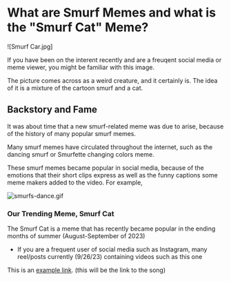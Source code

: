 # What are Smurf Memes and what is the "Smurf Cat" Meme?
![Smurf Car.jpg]

If you have been on the interent recently and are a freuqent social media or meme viewer, you might be familiar with this image.

The picture comes across as a weird creature, and it certainly is. The idea of it is a mixture of the cartoon smurf and a cat. 
## Backstory and Fame
It was about time that a new smurf-related meme was due to arise, because of the history of many popular smurf memes.

Many smurf memes have circulated throughout the internet, such as the dancing smurf or Smurfette changing colors meme.

These smurf memes became popular in social media, because of the emotions that their short clips express as well as the funny captions some meme makers added to the video. For example, 

![smurfs-dance.gif](https://media.tenor.com/tgEQE5rmRXUAAAAd/smurfs-dance-party-smurf-dance.gif)

### Our Trending Meme, Smurf Cat
The Smurf Cat is a meme that has recently became popular in the ending months of summer (August-September of 2023)
+ If you are a frequent user of social media such as Instagram, many reel/posts currently (9/26/23) containing videos such as this one





This is an [example link](http://example.com/ "With a Title"). (this will be the link to the song)
